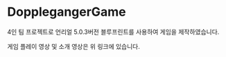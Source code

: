 # DopplegangerGame

4인 팀 프로젝트로 언리얼 5.0.3버전 블루프린트를 사용하여 게임을 제작하였습니다. 

게임 플레이 영상 및 소개 영상은 위 링크에 있습니다.

